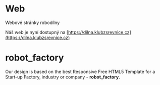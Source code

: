 # Web
Webové stránky robodílny

Náš web je nyní dostupný na [https://dilna.klubzsrevnice.cz](https://dilna.klubzsrevnice.cz)


# robot_factory
Our design is based on the best Responsive Free HTML5 Template for a Start-up Factory, industry or company - **robot_factory**.
